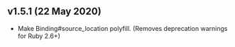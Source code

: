 ## v1.5.1 (22 May 2020)
* Make Binding#source_location polyfill. (Removes deprecation warnings
    for Ruby 2.6+)

